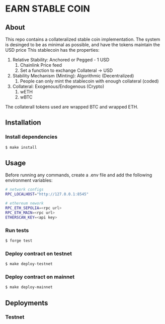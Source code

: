 # EARN STABLE COIN

## About
This repo contains a collateralized stable coin implementation. The system is desinged to be as minimal as possible, and have the tokens maintain the USD price
This stablecoin has the properties:

1. Relative Stability: Anchored or Pegged - 1 USD
    1. Chainlink Price feed
    2. Set a function to exchange Collateral -> USD
2. Stability Mechanism (Minting): Algorithmic (Decentralized)
    1. People can only mint the stablecoin with enough collateral (coded)
3. Collateral: Exogenous/Endogenous (Crypto)
    1. wETH
    2. wBTC

The collaterall tokens used are wrapped BTC and wrapped ETH.

## Installation

### Install dependencies
```bash
$ make install
```

## Usage
Before running any commands, create a .env file and add the following environment variables:
```bash
# network configs
RPC_LOCALHOST="http://127.0.0.1:8545"

# ethereum nework
RPC_ETH_SEPOLIA=<rpc url>
RPC_ETH_MAIN=<rpc url>
ETHERSCAN_KEY=<api key>

```

### Run tests
```bash
$ forge test
```

### Deploy contract on testnet
```bash
$ make deploy-testnet
```

### Deploy contract on mainnet
```bash
$ make deploy-mainnet
```

## Deployments

### Testnet

